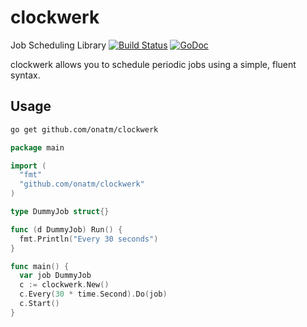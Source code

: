 # clockwerk
Job Scheduling Library [![Build Status](https://travis-ci.org/onatm/clockwerk.svg?branch=master)](https://travis-ci.org/onatm/clockwerk) [![GoDoc](http://godoc.org/github.com/onatm/clockwerk?status.png)](http://godoc.org/github.com/onatm/clockwerk) 

clockwerk allows you to schedule periodic jobs using a simple, fluent syntax.

## Usage

``` sh
go get github.com/onatm/clockwerk
```

``` go
package main

import (
  "fmt"
  "github.com/onatm/clockwerk"
)

type DummyJob struct{}

func (d DummyJob) Run() {
  fmt.Println("Every 30 seconds")
}

func main() {
  var job DummyJob
  c := clockwerk.New()
  c.Every(30 * time.Second).Do(job)
  c.Start()
}
```
